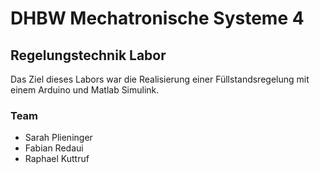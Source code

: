 # DHBW Mechatronische Systeme 4
## Regelungstechnik Labor

Das Ziel dieses Labors war die Realisierung einer Füllstandsregelung mit einem Arduino und Matlab Simulink.

### Team
- Sarah Plieninger
- Fabian Redaui
- Raphael Kuttruf
